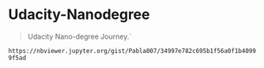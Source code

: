 # Udacity-Nanodegree

>Udacity Nano-degree Journey.`

`https://nbviewer.jupyter.org/gist/Pabla007/34997e782c695b1f56a0f1b40999f5ad`
